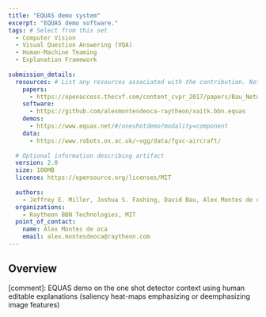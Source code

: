 ```yaml
---
title: "EQUAS demo system"
excerpt: "EQUAS demo software."
tags: # Select from this set
  - Computer Vision
  - Visual Question Answering (VQA)
  - Human-Machine Teaming
  - Explanation Framework
   
submission_details:
  resources: # List any resources associated with the contribution. Not all sections are required
    papers:
      - https://openaccess.thecvf.com/content_cvpr_2017/papers/Bau_Network_Dissection_Quantifying_CVPR_2017_paper.pdf
    software:
      - https://github.com/alexmontesdeoca-raytheon/xaitk.bbn.equas
    demos:
      - https://www.equas.net/#/oneshotdemo?modality=component
    data:
      - https://www.robots.ox.ac.uk/~vgg/data/fgvc-aircraft/
   
  # Optional information describing artifact
  version: 2.0
  size: 100MB
  license: https://opensource.org/licenses/MIT
   
  authors:
    - Jeffrey E. Miller, Joshua S. Fashing, David Bau, Alex Montes de oca, Kerry M Moffitt, William Ferguson
  organizations:
    - Raytheon BBN Technologies, MIT
  point_of_contact:
    name: Alex Montes de oca
    email: alex.montesdeoca@raytheon.com
---
```

   
## Overview
[comment]: EQUAS demo on the one shot detector context using human editable explanations (saliency heat-maps emphasizing or deemphasizing image features)
   
